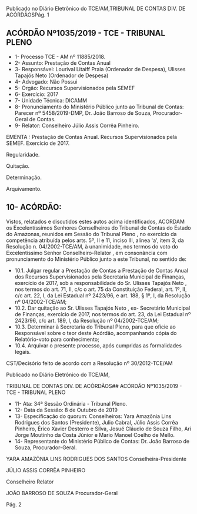 Publicado  no  Diário  Eletrônico do TCE/AM,TRIBUNAL DE CONTAS DIV. DE ACÓRDÃOSPág. 1

## ACÓRDÃO Nº1035/2019 - TCE - TRIBUNAL PLENO

- 1- Processo TCE - AM nº 11885/2018.
- 2- Assunto: Prestação de Contas Anual
- 3- Responsável: Lourival  Litaiff  Praia  (Ordenador  de  Despesa),  Ulisses  Tapajós  Neto (Ordenador de Despesa)
- 4- Advogado: Não Possui
- 5- Órgão: Recursos Supervisionados pela SEMEF
- 6- Exercício: 2017
- 7- Unidade Técnica: DICAMM
- 8- Pronunciamento  do  Ministério  Público  junto  ao  Tribunal  de  Contas: Parecer  nº 5458/2019-DMP, Dr. João Barroso de Souza, Procurador-Geral de Contas.
- 9- Relator: Conselheiro Júlio Assis Corrêa Pinheiro.

EMENTA : Prestação  de  Contas  Anual.  Recursos Supervisionados pela SEMEF. Exercício de 2017.

Regularidade.

Quitação.

Determinação.

Arquivamento.

## 10-  ACÓRDÃO:

Vistos, relatados e discutidos estes autos acima identificados, ACORDAM os Excelentíssimos Senhores Conselheiros do Tribunal de Contas do Estado do Amazonas, reunidos em Sessão do Tribunal Pleno , no exercício da competência atribuída pelos arts. 5º, II e 11, inciso III, alínea 'a', item 3, da Resolução n. 04/2002-TCE/AM, à unanimidade, nos termos do voto do Excelentíssimo Senhor Conselheiro-Relator , em consonância com pronunciamento do Ministério Público junto a este Tribunal, no sentido de:

- 10.1. Julgar regular a  Prestação de Contas  a Prestação de Contas Anual dos Recursos Supervisionados pela Secretaria Municipal de Finanças, exercício  de  2017,  sob  a  responsabilidade  do Sr.  Ulisses  Tapajós Neto , nos termos do art. 71, II, c/c o art. 75 da Constituição Federal, art. 1º, II,  c/c  art.  22,  I,  da  Lei  Estadual  nº  2423/96,  e  art.  188,  §  1º, I, da Resolução nº 04/2002-TCE/AM;
- 10.2. Dar quitação ao Sr.  Ulisses  Tapajós Neto ,  ex-  Secretário  Municipal de Finanças, exercício de 2017, nos termos do art. 23, da Lei Estadual nº 2423/96, c/c art. 189, I, da Resolução nº 04/2002-TCE/AM;
- 10.3. Determinar à Secretaria do Tribunal Pleno, para que oficie ao Responsável  sobre  o  teor  deste  Acórdão,  acompanhando  cópia  do Relatório-voto para conhecimento;
- 10.4. Arquivar o presente processo, após cumpridas as formalidades legais.

CST/Decisório feito de acordo com a Resolução nº 30/2012-TCE/AM

Publicado  no  Diário  Eletrônico do TCE/AM,

TRIBUNAL DE CONTAS DIV. DE ACÓRDÃOS## ACÓRDÃO Nº1035/2019 - TCE - TRIBUNAL PLENO

- 11-  Ata: 34ª Sessão Ordinária - Tribunal Pleno.
- 12-  Data da Sessão: 8 de Outubro de 2019
- 13-  Especificação  do  quorum: Conselheiros: Yara  Amazônia  Lins  Rodrigues  dos Santos (Presidente), Julio Cabral, Júlio Assis Corrêa Pinheiro, Érico Xavier Desterro e Silva,  Josué  Cláudio  de  Souza  Filho,  Ari  Jorge  Moutinho  da  Costa  Júnior  e  Mario Manoel Coelho de Mello.
- 14-  Representante  do  Ministério  Público  de  Contas: Dr. João  Barroso  de  Souza, Procurador-Geral.

YARA AMAZÔNIA LINS RODRIGUES DOS SANTOS Conselheira-Presidente

JÚLIO ASSIS CORRÊA PINHEIRO

Conselheiro Relator

JOÃO BARROSO DE SOUZA Procurador-Geral

Pág. 2